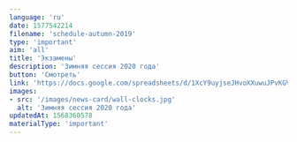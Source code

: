 ```yaml
---
language: 'ru'
date: 1577542214
filename: 'schedule-autumn-2019'
type: 'important'
aim: 'all'
title: 'Экзамены'
description: 'Зимняя сессия 2020 года'
button: 'Смотреть'
link: 'https://docs.google.com/spreadsheets/d/1XcY9uyjseJHvoXXuwuJPvKGVDGu0g-bVQkF6Ukr-blw'
images:
- src: '/images/news-card/wall-clocks.jpg'
  alt: 'Зимняя сессия 2020 года'
updatedAt: 1568360578
materialType: 'important'
---
```

